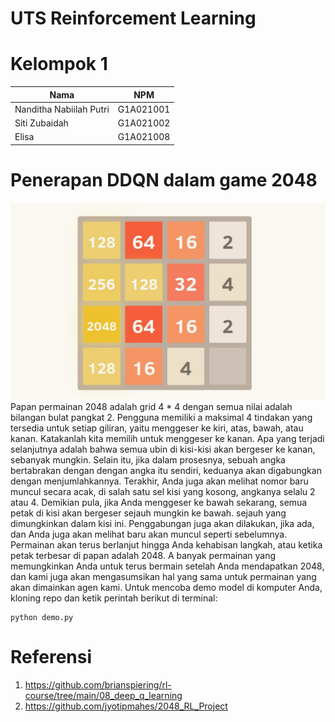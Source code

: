 # UTS Reinforcement Learning
# Kelompok 1
| Nama                       | NPM       |
| ----------------------     | :--------:|
| Nanditha Nabiilah Putri    | G1A021001 | 
| Siti Zubaidah	             | G1A021002 |
| Elisa                      | G1A021008 | 

# Penerapan DDQN dalam game 2048
![Overview Banner!](https://github.com/sizubad/Reinforcement-Learning/blob/main/2048.png)
Papan permainan 2048 adalah grid 4 * 4 dengan semua nilai adalah bilangan bulat pangkat 2. Pengguna memiliki a
maksimal 4 tindakan yang tersedia untuk setiap giliran, yaitu menggeser ke kiri, atas, bawah, atau kanan.
Katakanlah kita memilih untuk menggeser ke kanan. Apa yang terjadi selanjutnya adalah bahwa semua ubin di kisi-kisi akan bergeser
ke kanan, sebanyak mungkin. Selain itu, jika dalam prosesnya, sebuah angka bertabrakan dengan
dengan angka itu sendiri, keduanya akan digabungkan dengan menjumlahkannya. Terakhir, Anda juga akan melihat nomor baru muncul secara acak, di
salah satu sel kisi yang kosong, angkanya selalu 2 atau 4.
Demikian pula, jika Anda menggeser ke bawah sekarang, semua petak di kisi akan bergeser sejauh mungkin ke bawah.
sejauh yang dimungkinkan dalam kisi ini. Penggabungan juga akan dilakukan, jika ada, dan Anda juga akan melihat
baru akan muncul seperti sebelumnya.
Permainan akan terus berlanjut hingga Anda kehabisan langkah, atau ketika petak terbesar di papan adalah 2048. A
banyak permainan yang memungkinkan Anda untuk terus bermain setelah Anda mendapatkan 2048, dan kami juga akan mengasumsikan hal yang sama untuk
permainan yang akan dimainkan agen kami.
Untuk mencoba demo model di komputer Anda, kloning repo dan ketik perintah berikut di terminal:
```
python demo.py
```
# Referensi
1. https://github.com/brianspiering/rl-course/tree/main/08_deep_q_learning
2. https://github.com/jyotipmahes/2048_RL_Project

